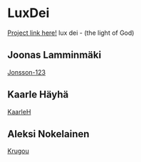 # LuxDei

[Project link here!](LuxDei)
lux dei - (the light of God)

## Joonas Lamminmäki

[Jonsson-123](https://github.com/Jonsson-123)

## Kaarle Häyhä

[KaarleH](https://github.com/KaarleH)

## Aleksi Nokelainen

[Krugou](https://github.com/Krugou)
